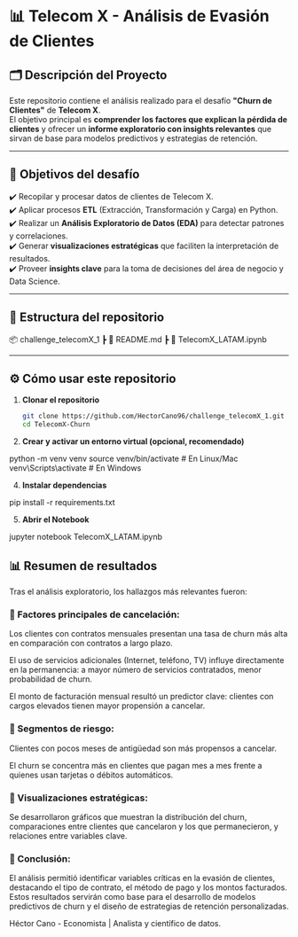 # 📊 Telecom X - Análisis de Evasión de Clientes

## 🗂 Descripción del Proyecto
Este repositorio contiene el análisis realizado para el desafío **"Churn de Clientes"** de **Telecom X**.  
El objetivo principal es **comprender los factores que explican la pérdida de clientes** y ofrecer un **informe exploratorio con insights relevantes** que sirvan de base para modelos predictivos y estrategias de retención.

---

## 🚀 Objetivos del desafío

✔️ Recopilar y procesar datos de clientes de Telecom X.  
✔️ Aplicar procesos **ETL** (Extracción, Transformación y Carga) en Python.  
✔️ Realizar un **Análisis Exploratorio de Datos (EDA)** para detectar patrones y correlaciones.  
✔️ Generar **visualizaciones estratégicas** que faciliten la interpretación de resultados.  
✔️ Proveer **insights clave** para la toma de decisiones del área de negocio y Data Science.

---

## 📂 Estructura del repositorio

📦 challenge_telecomX_1
┣ 📜 README.md
┣ 📜 TelecomX_LATAM.ipynb

---

## ⚙️ Cómo usar este repositorio

1. **Clonar el repositorio**  

   ```bash
   git clone https://github.com/HectorCano96/challenge_telecomX_1.git
   cd TelecomX-Churn
   
3. **Crear y activar un entorno virtual (opcional, recomendado)**
    
  python -m venv venv
  source venv/bin/activate   # En Linux/Mac  
  venv\Scripts\activate      # En Windows
  
4. **Instalar dependencias**

pip install -r requirements.txt

5. **Abrir el Notebook**

jupyter notebook TelecomX_LATAM.ipynb

## 📊 Resumen de resultados

Tras el análisis exploratorio, los hallazgos más relevantes fueron:

### 📌 Factores principales de cancelación:

Los clientes con contratos mensuales presentan una tasa de churn más alta en comparación con contratos a largo plazo.

El uso de servicios adicionales (Internet, teléfono, TV) influye directamente en la permanencia: a mayor número de servicios contratados, menor probabilidad de churn.

El monto de facturación mensual resultó un predictor clave: clientes con cargos elevados tienen mayor propensión a cancelar.

### 📌 Segmentos de riesgo:

Clientes con pocos meses de antigüedad son más propensos a cancelar.

El churn se concentra más en clientes que pagan mes a mes frente a quienes usan tarjetas o débitos automáticos.

### 📌 Visualizaciones estratégicas:
Se desarrollaron gráficos que muestran la distribución del churn, comparaciones entre clientes que cancelaron y los que permanecieron, y relaciones entre variables clave.


### 📌 Conclusión:
El análisis permitió identificar variables críticas en la evasión de clientes, destacando el tipo de contrato, el método de pago y los montos facturados.
Estos resultados servirán como base para el desarrollo de modelos predictivos de churn y el diseño de estrategias de retención personalizadas.

Héctor Cano - Economista | Analista y científico de datos.
